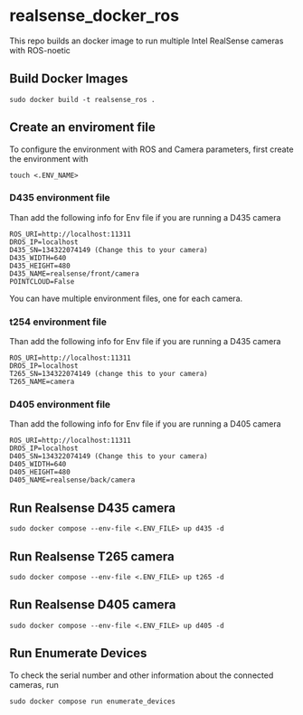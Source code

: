 # realsense_docker_ros
This repo builds an docker image to run multiple Intel RealSense cameras with ROS-noetic

## Build Docker Images
```
sudo docker build -t realsense_ros .
```

## Create an enviroment file
To configure the environment with ROS and Camera parameters, first create the environment with
```
touch <.ENV_NAME>
```

### D435 environment file
Than add the following info for Env file if you are running a D435 camera
```
ROS_URI=http://localhost:11311
DROS_IP=localhost
D435_SN=134322074149 (Change this to your camera)
D435_WIDTH=640
D435_HEIGHT=480
D435_NAME=realsense/front/camera
POINTCLOUD=False
```
You can have multiple environment files, one for each camera.

### t254 environment file
Than add the following info for Env file if you are running a D435 camera
```
ROS_URI=http://localhost:11311
DROS_IP=localhost
T265_SN=134322074149 (change this to your camera)
T265_NAME=camera
```

### D405 environment file
Than add the following info for Env file if you are running a D405 camera
```
ROS_URI=http://localhost:11311
DROS_IP=localhost
D405_SN=134322074149 (Change this to your camera)
D405_WIDTH=640
D405_HEIGHT=480
D405_NAME=realsense/back/camera 
```

## Run Realsense D435 camera
```
sudo docker compose --env-file <.ENV_FILE> up d435 -d
```

## Run Realsense T265 camera
```
sudo docker compose --env-file <.ENV_FILE> up t265 -d
```
## Run Realsense D405 camera

```
sudo docker compose --env-file <.ENV_FILE> up d405 -d
```
## Run Enumerate Devices
To check the serial number and other information about the connected cameras, run
```
sudo docker compose run enumerate_devices
```
